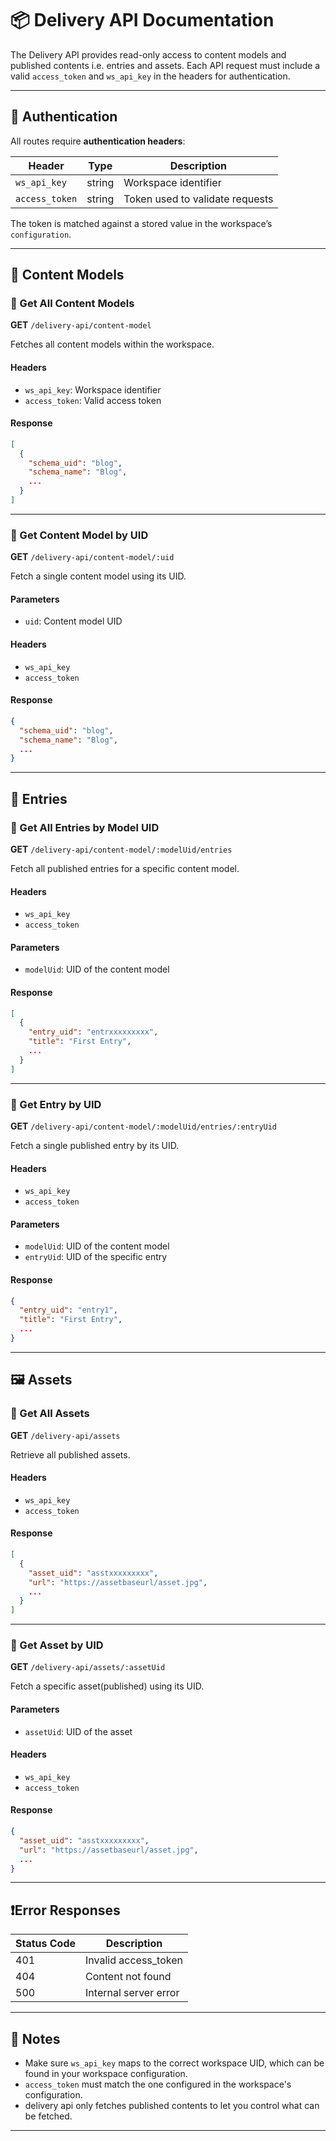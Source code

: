 
# 📦 Delivery API Documentation

The Delivery API provides read-only access to content models and published contents i.e. entries and assets. Each API request must include a valid `access_token` and `ws_api_key` in the headers for authentication.

---

## 🔐 Authentication

All routes require **authentication headers**:

| Header        | Type   | Description                       |
|---------------|--------|-----------------------------------|
| `ws_api_key`  | string | Workspace identifier              |
| `access_token`| string | Token used to validate requests   |

The token is matched against a stored value in the workspace’s `configuration`.

---

## 📁 Content Models

### 🔹 Get All Content Models

**GET** `/delivery-api/content-model`

Fetches all content models within the workspace.

#### Headers
- `ws_api_key`: Workspace identifier  
- `access_token`: Valid access token

#### Response
```json
[
  {
    "schema_uid": "blog",
    "schema_name": "Blog",
    ...
  }
]
```

---

### 🔹 Get Content Model by UID

**GET** `/delivery-api/content-model/:uid`

Fetch a single content model using its UID.

#### Parameters
- `uid`: Content model UID

#### Headers
- `ws_api_key`
- `access_token`

#### Response
```json
{
  "schema_uid": "blog",
  "schema_name": "Blog",
  ...
}
```

---

## 📝 Entries


### 🔹 Get All Entries by Model UID

**GET** `/delivery-api/content-model/:modelUid/entries`

Fetch all published entries for a specific content model.

#### Headers
- `ws_api_key`
- `access_token`

#### Parameters
- `modelUid`: UID of the content model

#### Response
```json
[
  {
    "entry_uid": "entrxxxxxxxxx",
    "title": "First Entry",
    ...
  }
]
```

---

### 🔹 Get Entry by UID

**GET** `/delivery-api/content-model/:modelUid/entries/:entryUid`

Fetch a single published entry by its UID.

#### Headers
- `ws_api_key`
- `access_token`

#### Parameters
- `modelUid`: UID of the content model  
- `entryUid`: UID of the specific entry

#### Response
```json
{
  "entry_uid": "entry1",
  "title": "First Entry",
  ...
}
```

---

## 🖼️ Assets

### 🔹 Get All Assets

**GET** `/delivery-api/assets`

Retrieve all published assets.

#### Headers
- `ws_api_key`
- `access_token`

#### Response
```json
[
  {
    "asset_uid": "asstxxxxxxxxx",
    "url": "https://assetbaseurl/asset.jpg",
    ...
  }
]
```

---

### 🔹 Get Asset by UID

**GET** `/delivery-api/assets/:assetUid`

Fetch a specific asset(published) using its UID.

#### Parameters
- `assetUid`: UID of the asset

#### Headers
- `ws_api_key`
- `access_token`

#### Response
```json
{
  "asset_uid": "asstxxxxxxxxx",
  "url": "https://assetbaseurl/asset.jpg",
  ...
}
```

---

## ❗Error Responses

| Status Code | Description                              |
|-------------|------------------------------------------|
| 401         | Invalid access_token                     |
| 404         | Content not found                        |
| 500         | Internal server error                    |

---

## 📌 Notes
- Make sure `ws_api_key` maps to the correct workspace UID, which can be found in your workspace configuration.
- `access_token` must match the one configured in the workspace's configuration.
- delivery api only fetches published contents to let you control what can be fetched.

---